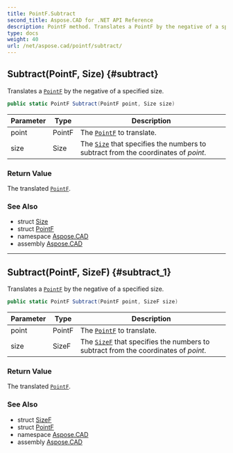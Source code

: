 ```yaml
---
title: PointF.Subtract
second_title: Aspose.CAD for .NET API Reference
description: PointF method. Translates a PointF by the negative of a specified size
type: docs
weight: 40
url: /net/aspose.cad/pointf/subtract/
---
```

## Subtract(PointF, Size) {#subtract}

Translates a [`PointF`](../) by the negative of a specified size.

```csharp
public static PointF Subtract(PointF point, Size size)
```

| Parameter | Type | Description |
| --- | --- | --- |
| point | PointF | The [`PointF`](../) to translate. |
| size | Size | The [`Size`](../../size/) that specifies the numbers to subtract from the coordinates of *point*. |

### Return Value

The translated [`PointF`](../).

### See Also

* struct [Size](../../size/)
* struct [PointF](../)
* namespace [Aspose.CAD](../../pointf/)
* assembly [Aspose.CAD](../../../)

---

## Subtract(PointF, SizeF) {#subtract_1}

Translates a [`PointF`](../) by the negative of a specified size.

```csharp
public static PointF Subtract(PointF point, SizeF size)
```

| Parameter | Type | Description |
| --- | --- | --- |
| point | PointF | The [`PointF`](../) to translate. |
| size | SizeF | The [`SizeF`](../../sizef/) that specifies the numbers to subtract from the coordinates of *point*. |

### Return Value

The translated [`PointF`](../).

### See Also

* struct [SizeF](../../sizef/)
* struct [PointF](../)
* namespace [Aspose.CAD](../../pointf/)
* assembly [Aspose.CAD](../../../)



